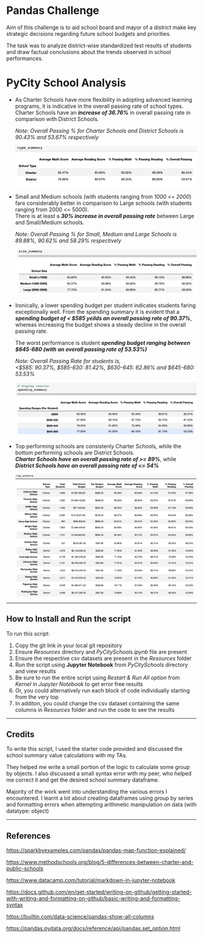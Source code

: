 # Pandas Challenge

Aim of this challenge is to aid school board and mayor of a district make key strategic decisions regarding future school budgets and priorities. 

The task was to analyze district-wise standardized test results of students and draw factual conclusions about the trends observed in school performances. 

# PyCity School Analysis

- As Charter Schools have more flexibility in adopting advanced learning programs, it is indicative in the overall passing rate of school types. Charter Schools have an ***increase of 36.76%*** in overall passing rate in comparison with District Schools.

   *Note: Overall Passing % for Charter Schools and District Schools is 90.43% and 53.67% respectively*

    ![school type summary](Images/Type_summary.png)

- Small and Medium schools (with students ranging from *1000 <= 2000*) fare considerably better in comparison to Large schools (with students ranging from 2000 <= 5000). <br> There is at least a ***30% increase in overall passing rate*** between Large and Small/Medium schools.

    *Note: Overall Passing % for Small, Medium and Large Schools is 89.88%, 90.62% and 58.29% respectively*

    ![school size summary](Images/School_size_summary.png)

- Ironically, a lower spending budget per student indicates students faring exceptionally well. From the spending summary it is evident that a ***spending budget of < $585 yeilds an overall passing rate of 90.37%***, whereas increasing the budget shows a steady decline in the overall passing rate. 

    The worst performance is student ***spending budget ranging between $645-680 (with an overall passing rate of 53.53%)***

    *Note: Overall Passing Rate for students is, <br> <$585: 90.37%, $585-630: 81.42%, $630-645: 62.86% and $645-680: 53.53%*
    
    ![student spending summary](Images/Spending_summary.png)

- Top performing schools are consistenly Charter Schools, while the bottom performing schools are District Schools. <br> ***Charter Schools have an overall passing rate of >= 89%***, while <br> ***District Schools have an overall passing rate of <= 54%***

    ![highest performing schools](Images/Top_schools.png)
    ![lowest perfoming schools](Images/Bottom_schools.png)

---

## How to Install and Run the script

To run this script:
1. Copy the git link in your local git repository
2. Ensure *Resources* directory and *PyCitySchools.ipynb* file are present
3. Ensure the respective csv datasets are present in the *Resources* folder
4. Run the script using **Jupyter Notebook** from *PyCitySchools* directory and view results
5. Be sure to run the entire script using *Restart & Run All option* from *Kernel* in *Jupyter Notebook* to get error free results
6. Or, you could alternatively run each block of code individually starting from the very top 
7. In additon, you could change the csv dataset containing the same columns in *Resources* folder and run the code to see the results

---
## Credits

To write this script, I used the starter code provided and discussed the school summary value calculations with my TAs. <br> 

They helped me write a small portion of the logic to calculate some group by objects. I also discussed a small syntax error with my peer, who helped me correct it and get the desired school summary dataframe. <br>

Majority of the work went into understanding the various errors I encountered. I learnt a lot about creating dataframes using group by series and formatting errors when attempting arithmetic manipulation on data (with datatype: object)

---
## References

https://sparkbyexamples.com/pandas/pandas-map-function-explained/

https://www.methodschools.org/blog/5-differences-between-charter-and-public-schools

https://www.datacamp.com/tutorial/markdown-in-jupyter-notebook

https://docs.github.com/en/get-started/writing-on-github/getting-started-with-writing-and-formatting-on-github/basic-writing-and-formatting-syntax

https://builtin.com/data-science/pandas-show-all-columns

https://pandas.pydata.org/docs/reference/api/pandas.set_option.html









